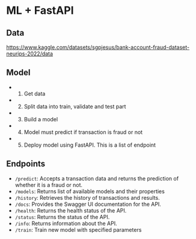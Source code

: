 # ML + FastAPI

## Data 

https://www.kaggle.com/datasets/sgpjesus/bank-account-fraud-dataset-neurips-2022/data

## Model

* 1. Get data
* 2. Split data into train, validate and test part
* 3. Build a model
* 4. Model must predict if transaction is fraud or not
* 5. Deploy model using FastAPI. This is a list of endpoint

## Endpoints
* `/predict`: Accepts a transaction data and returns the prediction of whether it is a fraud or not.
* `/models`: Returns list of available models and their properties
* `/history`: Retrieves the history of transactions and results.
* `/docs`: Provides the Swagger UI documentation for the API.
* `/health`: Returns the health status of the API.
* `/status`: Returns the status of the API.
* `/info`: Returns information about the API.
* `/train`: Train new model with specified parameters


